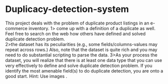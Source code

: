 # Duplicacy-detection-system
This project deals  with the problem of duplicate product listings in an e-commerce inventory.
1> come up with a definition of a duplicate as well. Feel free to search on the web how others have defined and solved duplicate detection problem.  
2>the dataset has its peculiarities (e.g., some fields/columns-values may repeat across rows.) Also, note that the dataset is quite rich and you may need to do substantial scripting to parse the data. 
3>As your process the dataset, you will realize that there is at least one data type that you can use very effectively to define and solve duplicate detection problem. If you identify the most amenable field(s) to do duplicate detection, you are onto a good start. Hint: Use images . 

